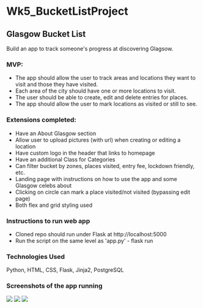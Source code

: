 # Wk5_BucketListProject

## Glasgow Bucket List

Build an app to track someone's progress at discovering Glagsow.

### MVP:

 * The app should allow the user to track areas and locations they want to visit and those they have visited.
 * Each area of the city should have one or more locations to visit.
 * The user should be able to create, edit and delete entries for places.
 * The app should allow the user to mark locations as visited or still to see.

### Extensions completed:

 * Have an About Glasgow section
 * Allow user to upload pictures (with url) when creating or editing a location
 * Have custom logo in the header that links to homepage
 * Have an additional Class for Categories
 * Can filter bucket by zones, places visited, entry fee, lockdown friendly, etc.
 * Landing page with instructions on how to use the app and some Glasgow celebs about
 * Clicking on circle can mark a place visited/not visited (bypassing edit page)
 * Both flex and grid styling used

### Instructions to run web app

 * Cloned repo should run under Flask at http://localhost:5000
 * Run the script on the same level as 'app.py' - flask run

<h3>Technologies Used</h3>
Python, HTML, CSS, Flask, Jinja2, PostgreSQL

<h3>Screenshots of the app running</h3>

<img src="https://github.com/Laurelinex/Glasgow_Bucket/blob/main/static/readme/gb_1_intro.png">
<img src="https://github.com/Laurelinex/Glasgow_Bucket/blob/main/static/readme/gb_2_bucket.png">
<img src="https://github.com/Laurelinex/Glasgow_Bucket/blob/main/static/readme/gb_3_filtering.png">